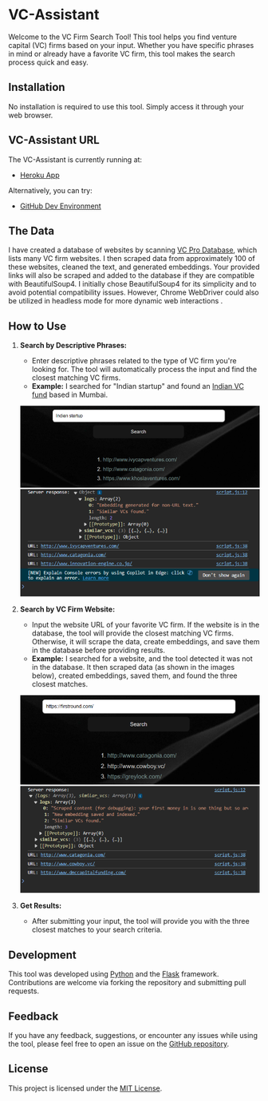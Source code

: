# VC-Assistant

Welcome to the VC Firm Search Tool! This tool helps you find venture capital (VC) firms based on your input. Whether you have specific phrases in mind or already have a favorite VC firm, this tool makes the search process quick and easy.

## Installation

No installation is required to use this tool. Simply access it through your web browser.

## VC-Assistant URL

The VC-Assistant is currently running at:

- [Heroku App](https://vc-assistant-a9a21606fca4.herokuapp.com/)

Alternatively, you can try:

- [GitHub Dev Environment](https://supreme-space-winner-vg6777644pq2w7xg-5000.app.github.dev/)

## The Data

I have created a database of websites by scanning [VC Pro Database](https://www.vcprodatabase.com), which lists many VC firm websites. I then scraped data from approximately 100 of these websites, cleaned the text, and generated embeddings. Your provided links will also be scraped and added to the database if they are compatible with BeautifulSoup4. I initially chose BeautifulSoup4 for its simplicity and to avoid potential compatibility issues. However, Chrome WebDriver could also be utilized in headless mode for more dynamic web interactions .

## How to Use

1. **Search by Descriptive Phrases:**
   - Enter descriptive phrases related to the type of VC firm you're looking for. The tool will automatically process the input and find the closest matching VC firms.
   - **Example:** I searched for "Indian startup" and found an [Indian VC fund](http://www.ivycapventures.com/) based in Mumbai.
   
    ![The query](images/3.png)
    ![Logs](images/4.png)

2. **Search by VC Firm Website:**
   - Input the website URL of your favorite VC firm. If the website is in the database, the tool will provide the closest matching VC firms. Otherwise, it will scrape the data, create embeddings, and save them in the database before providing results.
   - **Example:** I searched for a website, and the tool detected it was not in the database. It then scraped data (as shown in the images below), created embeddings, saved them, and found the three closest matches.
   
    ![The query](images/1.png)
    ![Logs](images/2.png)

3. **Get Results:**
   - After submitting your input, the tool will provide you with the three closest matches to your search criteria.


## Development

This tool was developed using [Python](https://www.python.org/) and the [Flask](https://flask.palletsprojects.com/) framework. Contributions are welcome via forking the repository and submitting pull requests.

## Feedback

If you have any feedback, suggestions, or encounter any issues while using the tool, please feel free to open an issue on the [GitHub repository](https://github.com/ashotvardanya/VC-Assistant).



## License

This project is licensed under the [MIT License](LICENSE).
